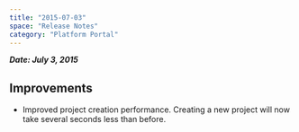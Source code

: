 ```yaml
---
title: "2015-07-03"
space: "Release Notes"
category: "Platform Portal"
---
```


***Date: July 3, 2015***

## Improvements

*   Improved project creation performance. Creating a new project will now take several seconds less than before.
